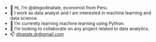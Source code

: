 - 👋 Hi, I’m @diegodinatale, economist from Peru. 
- 👀 I work as data analyst and I am interested in machine learning and data science.
- 🌱 I’m currently learning machine learning using Python.
- 💞️ I’m looking to collaborate on any project related to data analytics.
- 📫 dinatale.dr@gmail.com

<!---
diegodinatale/diegodinatale is a ✨ special ✨ repository because its `README.md` (this file) appears on your GitHub profile.
You can click the Preview link to take a look at your changes.
--->
